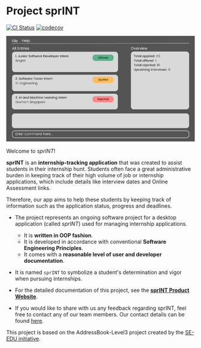# Project **sprINT**

[![CI Status](https://github.com/se-edu/addressbook-level3/workflows/Java%20CI/badge.svg)](https://github.com/AY2223S2-CS2103T-T13-3/tp/actions)
[![codecov](https://codecov.io/gh/AY2223S2-CS2103T-T13-3/tp/branch/master/graph/badge.svg?token=D80O3XY2S0)](https://codecov.io/gh/AY2223S2-CS2103T-T13-3/tp)

![Ui](docs/images/Ui.png)

Welcome to *sprINT*!

**sprINT** is an **internship-tracking application** that was created to assist students in their internship hunt. Students often face a great administrative burden in keeping track of their high volume of job or internship applications, which include details like interview dates and Online Assessment links.

Therefore, our app aims to help these students by keeping track of information such as the application status, progress and deadlines.


* The project represents an ongoing software project for a desktop application (called _sprINT_) used for managing internship applications.
  * It is **written in OOP fashion**.
  * It is developed in accordance with conventional **Software Engineering Principles**.
  * It comes with a **reasonable level of user and developer documentation**.

* It is named `sprINT` to symbolize a student's determination and vigor when pursuing internships.

* For the detailed documentation of this project, see the **[sprINT Product Website](https://ay2223s2-cs2103t-t13-3.github.io/tp/)**.
* If you would like to share with us any feedback regarding sprINT, feel free to contact any of our team members. Our contact details can be found [here](https://github.com/AY2223S2-CS2103T-T13-3/tp/blob/master/docs/AboutUs.md).

This project is based on the AddressBook-Level3 project created by the [SE-EDU initiative](https://se-education.org).
